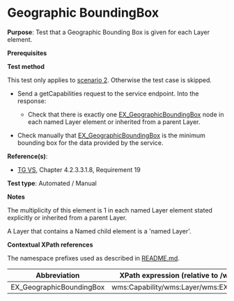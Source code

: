 # Geographic BoundingBox

**Purpose**: Test that a Geographic Bounding Box is given for each Layer element.

**Prerequisites**

**Test method**

This test only applies to [scenario 2](./README.md#scenarios). Otherwise the test case is skipped.

* Send a getCapabilities request to the service endpoint. Into the response:

  * Check that there is exactly one [EX_GeographicBoundingBox](#EX_GeographicBoundingBox) node in each named Layer element or inherited from a parent Layer.

* Check manually that [EX_GeographicBoundingBox](#EX_GeographicBoundingBox) is the minimum bounding box for the data provided by the service.

**Reference(s)**:
* [TG VS](./README.md#ref_TG_VS), Chapter 4.2.3.3.1.8, Requirement 19

**Test type**: Automated / Manual

**Notes**

The multiplicity of this element is 1 in each named Layer element stated explicitly or inherited from a parent Layer.

A Layer that contains a Named child element is a 'named Layer'.

**Contextual XPath references**

The namespace prefixes used as described in [README.md](./README.md#namespaces).

Abbreviation                                               |  XPath expression (relative to /wms:WMS_Capabilities)
---------------------------------------------------------- | -------------------------------------------------------------------------
EX_GeographicBoundingBox <a name="EX_GeographicBoundingBox"></a> | wms:Capability/wms:Layer/wms:EX_GeographicBoundingBox
